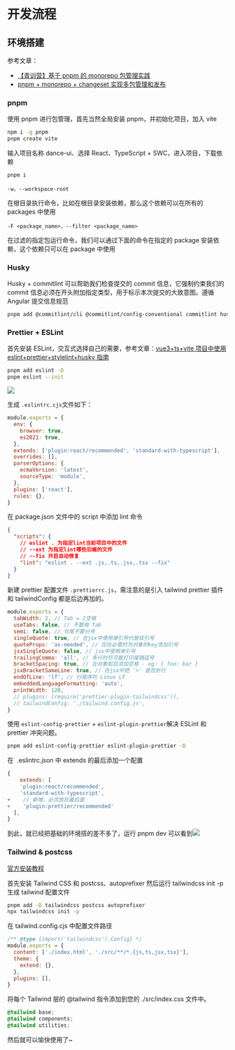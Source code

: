 # 开发流程

## 环境搭建

参考文章：

- [【青训营】基于 pnpm 的 monorepo 包管理实践](https://juejin.cn/post/7053807488952434719)
- [pnpm + monorepo + changeset 实现多包管理和发布](https://juejin.cn/post/7181720787400228925)

### pnpm

使用 pnpm 进行包管理，首先当然全局安装 pnpm，并初始化项目，加入 vite

```bash
npm i -g pnpm
pnpm create vite
```

输入项目名称 dance-ui、选择 React、TypeScript + SWC，进入项目，下载依赖

```bash
pnpm i
```

`-w，--workspace-root`

在根目录执行命令，比如在根目录安装依赖，那么这个依赖可以在所有的 packages 中使用

`-F <package_name>，--filter <package_name>`

在过滤的指定包运行命令，我们可以通过下面的命令在指定的 package 安装依赖，这个依赖只可以在 package 中使用

### Husky

Husky + commitlint 可以帮助我们检查提交的 commit 信息，它强制约束我们的 commit 信息必须在开头附加指定类型，用于标示本次提交的大致意图。遵循 Angular 提交信息规范

```bash
pnpm add @commitlint/cli @commitlint/config-conventional commitlint husky -D
```

### Prettier + ESLint

首先安装 ESLint，交互式选择自己的需要，参考文章：[vue3+ts+vite 项目中使用 eslint+prettier+stylelint+husky 指南](https://juejin.cn/post/7118294114734440455)

```bash
pnpm add eslint -D
pnpm eslint --init
```

![](https://nf2pjr3e5t.feishu.cn/space/api/box/stream/download/asynccode/?code=N2Y5YzM3ODg3ODNjZGU1NjdhMDQzNDY2MDIyZGI4MDJfQzVUQ25QeEVYNVFLdEk2TDJwZG1OSUJMZFozSm5ISnVfVG9rZW46Ym94Y25iWWh5SzF1MGpxc3hBMlhwQkM0MUFmXzE2NzM3MTA4OTI6MTY3MzcxNDQ5Ml9WNA)

生成 `.eslintrc.cjs`文件如下：

```javascript
module.exports = {
  env: {
    browser: true,
    es2021: true,
  },
  extends: ['plugin:react/recommended', 'standard-with-typescript'],
  overrides: [],
  parserOptions: {
    ecmaVersion: 'latest',
    sourceType: 'module',
  },
  plugins: ['react'],
  rules: {},
}
```

在 package.json 文件中的 script 中添加 lint 命令

```json
{
  "scripts": {
    // eslint . 为指定lint当前项目中的文件
    // --ext 为指定lint哪些后缀的文件
    // --fix 开启自动修复
    "lint": "eslint . --ext .js,.ts,.jsx,.tsx --fix"
  }
}
```

新建 prettier 配置文件 `.prettierrc.js`，需注意的是引入 tailwind prettier 插件和 tailwindConfig 都是后边再加的。

```javascript
module.exports = {
  tabWidth: 2, // Tab = 2空格
  useTabs: false, // 不要用 Tab
  semi: false, // 句尾不要分号
  singleQuote: true, // 在jsx中使用单引号代替双引号
  quoteProps: 'as-needed', // 仅在必需时为对象的key添加引号
  jsxSingleQuote: false, // jsx中使用单引号
  trailingComma: 'all', // 多行时尽可能打印尾随逗号
  bracketSpacing: true, // 在对象前后添加空格 - eg: { foo: bar }
  jsxBracketSameLine: true, // 在jsx中把 '>' 是否折行
  endOfLine: 'lf', // 行尾序列 Linux LF
  embeddedLanguageFormatting: 'auto',
  printWidth: 128,
  // plugins: [require('prettier-plugin-tailwindcss')],
  // tailwindConfig: './tailwind.config.js',
}
```

使用 `eslint-config-prettier` + `eslint-plugin-prettier`解决 ESLint 和 prettier 冲突问题。

```bash
pnpm add eslint-config-prettier eslint-plugin-prettier -D
```

在  .eslintrc.json 中 extends 的最后添加一个配置

```javascript
{
    extends: [
    'plugin:react/recommended',
    'standard-with-typescript',
+    // 新增，必须放在最后面
+    'plugin:prettier/recommended'
  ],
}
```

到此，就已经把基础的环境搭的差不多了，运行 pnpm dev 可以看到![](https://nf2pjr3e5t.feishu.cn/space/api/box/stream/download/asynccode/?code=ZmEyZTEwMjE0YzM3OWQ5ZmU0YzM1M2UxMGRmYmM2MzJfZzFldjNya0x2SEt0d3dKMTB0RWZMclNXSVVlaDVidXZfVG9rZW46Ym94Y25yZ3B2U3dXNWxOSldGZTh5OTc2MnhoXzE2NzM3MTA4NTc6MTY3MzcxNDQ1N19WNA)

### Tailwind & postcss

[官方安装教程](https://tailwindcss.com/docs/guides/vite)

首先安装 Tailwind CSS 和 postcss、autoprefixer
然后运行 tailwindcss init -p 生成 tailwind 配置文件

```bash
pnpm add -D tailwindcss postcss autoprefixer
npx tailwindcss init -p
```

在 tailwind.config.cjs 中配置文件路径

```javascript
/** @type {import('tailwindcss').Config} */
module.exports = {
  content: ['./index.html', './src/**/*.{js,ts,jsx,tsx}'],
  theme: {
    extend: {},
  },
  plugins: [],
}
```

将每个 Tailwind 层的 @tailwind 指令添加到您的 ./src/index.css 文件中。

```css
@tailwind base;
@tailwind components;
@tailwind utilities;
```

然后就可以愉快使用了~

